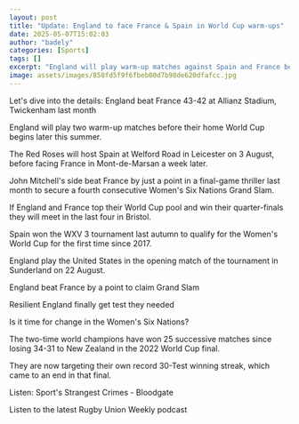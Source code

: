 ```yaml
---
layout: post
title: "Update: England to face France & Spain in World Cup warm-ups"
date: 2025-05-07T15:02:03
author: "badely"
categories: [Sports]
tags: []
excerpt: "England will play warm-up matches against Spain and France before their home  World Cup begins later this summer."
image: assets/images/858fd5f9f6fbeb00d7b98de620dfafcc.jpg
---
```


Let's dive into the details: England beat France 43-42 at Allianz Stadium, Twickenham last month 

England will play two warm-up matches before their home World Cup begins later this summer.

The Red Roses will host Spain at Welford Road in Leicester on 3 August, before facing France in Mont-de-Marsan a week later.

John Mitchell's side beat France by just a point in a final-game thriller last month to secure a fourth consecutive Women's Six Nations Grand Slam.

If England and France top their World Cup pool and win their quarter-finals they will meet in the last four in Bristol.

Spain won the WXV 3 tournament last autumn to qualify for the Women's World Cup for the first time since 2017.

England play the United States in the opening match of the tournament in Sunderland on 22 August.

England beat France by a point to claim Grand Slam

Resilient England finally get test they needed

Is it time for change in the Women's Six Nations?

The two-time world champions have won 25 successive matches since losing 34-31 to New Zealand in the 2022 World Cup final.

They are now targeting their own record 30-Test winning streak, which came to an end in that final.

Listen: Sport's Strangest Crimes - Bloodgate

Listen to the latest Rugby Union Weekly podcast

